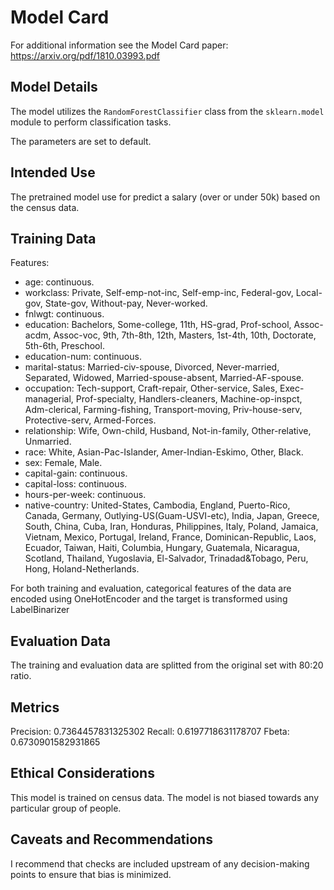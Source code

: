 # Model Card

For additional information see the Model Card paper: https://arxiv.org/pdf/1810.03993.pdf

## Model Details

The model utilizes the `RandomForestClassifier` class from the `sklearn.model` module to perform classification tasks.

The parameters are set to default.

## Intended Use

The pretrained model use for predict a salary (over or under 50k) based on the census data.

## Training Data

Features:

- age: continuous.
- workclass: Private, Self-emp-not-inc, Self-emp-inc, Federal-gov, Local-gov, State-gov, Without-pay, Never-worked.
- fnlwgt: continuous.
- education: Bachelors, Some-college, 11th, HS-grad, Prof-school, Assoc-acdm, Assoc-voc, 9th, 7th-8th, 12th, Masters, 1st-4th, 10th, Doctorate, 5th-6th, Preschool.
- education-num: continuous.
- marital-status: Married-civ-spouse, Divorced, Never-married, Separated, Widowed, Married-spouse-absent, Married-AF-spouse.
- occupation: Tech-support, Craft-repair, Other-service, Sales, Exec-managerial, Prof-specialty, Handlers-cleaners, Machine-op-inspct, Adm-clerical, Farming-fishing, Transport-moving, Priv-house-serv, Protective-serv, Armed-Forces.
- relationship: Wife, Own-child, Husband, Not-in-family, Other-relative, Unmarried.
- race: White, Asian-Pac-Islander, Amer-Indian-Eskimo, Other, Black.
- sex: Female, Male.
- capital-gain: continuous.
- capital-loss: continuous.
- hours-per-week: continuous.
- native-country: United-States, Cambodia, England, Puerto-Rico, Canada, Germany, Outlying-US(Guam-USVI-etc), India, Japan, Greece, South, China, Cuba, Iran, Honduras, Philippines, Italy, Poland, Jamaica, Vietnam, Mexico, Portugal, Ireland, France, Dominican-Republic, Laos, Ecuador, Taiwan, Haiti, Columbia, Hungary, Guatemala, Nicaragua, Scotland, Thailand, Yugoslavia, El-Salvador, Trinadad&Tobago, Peru, Hong, Holand-Netherlands.

For both training and evaluation, categorical features of the data are encoded using OneHotEncoder and the target is transformed using LabelBinarizer

## Evaluation Data

The training and evaluation data are splitted from the original set with 80:20 ratio.

## Metrics
Precision: 0.7364457831325302
Recall: 0.6197718631178707
Fbeta: 0.6730901582931865

## Ethical Considerations

This model is trained on census data. 
The model is not biased towards any particular group of people.

## Caveats and Recommendations

I recommend that checks are included upstream of any decision-making points to ensure that bias is minimized.